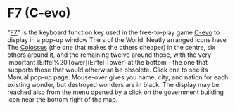 # F7 (C-evo)

"[F7](F7)" is the keyboard function key used in the free-to-play game [C-evo](C-evo) to display in a pop-up window The s of the World. 
Neatly arranged icons have The [Colossus](Colossus) (the one that makes the others cheaper) in the centre, six others around it, and the remaining twelve around those, with the very important [Eiffel%20Tower](Eiffel Tower) at the bottom - the one that supports those that would otherwise be obsolete.
Click one to see its Manual pop-up page.
Mouse-over gives you name, city, and nation for each existing wonder, but destroyed wonders are in black.
The display may be reached also from the menu opened by a click on the government building icon near the bottom right of the map.